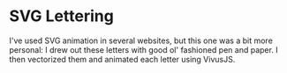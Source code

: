 # SVG Lettering
I've used SVG animation in several websites, but this one was a bit more personal: I drew out these letters with good ol' fashioned pen and paper. I then vectorized them and animated each letter using VivusJS.
